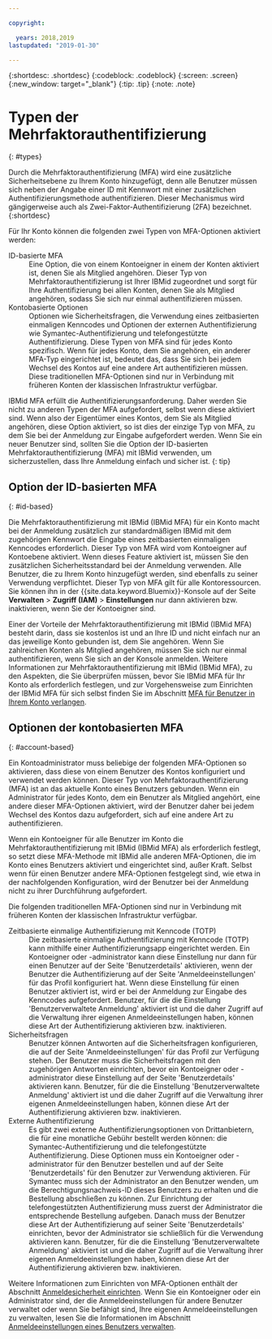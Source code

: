 ```yaml
---

copyright:

  years: 2018,2019
lastupdated: "2019-01-30"

---
```


{:shortdesc: .shortdesc}
{:codeblock: .codeblock}
{:screen: .screen}
{:new_window: target="_blank"}
{:tip: .tip}
{:note: .note}

# Typen der Mehrfaktorauthentifizierung
{: #types}

Durch die Mehrfaktorauthentifizierung (MFA) wird eine zusätzliche Sicherheitsebene zu Ihrem Konto hinzugefügt, denn alle Benutzer müssen sich neben der Angabe einer ID mit Kennwort mit einer zusätzlichen Authentifizierungsmethode authentifizieren. Dieser Mechanismus wird gängigerweise auch als Zwei-Faktor-Authentifizierung (2FA) bezeichnet.
{:shortdesc}

Für Ihr Konto können die folgenden zwei Typen von MFA-Optionen aktiviert werden:

<dl>
<dt>ID-basierte MFA</dt>
<dd>Eine Option, die von einem Kontoeigner in einem der Konten aktiviert ist, denen Sie als Mitglied angehören. Dieser Typ von Mehrfaktorauthentifizierung ist Ihrer IBMid zugeordnet und sorgt für Ihre Authentifizierung bei allen Konten, denen Sie als Mitglied angehören, sodass Sie sich nur einmal authentifizieren müssen.</dd>
<dt>Kontobasierte Optionen</dt>
<dd>Optionen wie Sicherheitsfragen, die Verwendung eines zeitbasierten einmaligen Kenncodes und Optionen der externen Authentifizierung wie Symantec-Authentifizierung und telefongestützte Authentifizierung. Diese Typen von MFA sind für jedes Konto spezifisch. Wenn für jedes Konto, dem Sie angehören, ein anderer MFA-Typ eingerichtet ist, bedeutet das, dass Sie sich bei jedem Wechsel des Kontos auf eine andere Art authentifizieren müssen. Diese traditionellen MFA-Optionen sind nur in Verbindung mit früheren Konten der klassischen Infrastruktur verfügbar.</dd>
</dl>

IBMid MFA erfüllt die Authentifizierungsanforderung. Daher werden Sie nicht zu anderen Typen der MFA aufgefordert, selbst wenn diese aktiviert sind. Wenn also der Eigentümer eines Kontos, dem Sie als Mitglied angehören, diese Option aktiviert, so ist dies der einzige Typ von MFA, zu dem Sie bei der Anmeldung zur Eingabe aufgefordert werden. Wenn Sie ein neuer Benutzer sind, sollten Sie die Option der ID-basierten Mehrfaktorauthentifizierung (MFA) mit IBMid verwenden, um sicherzustellen, dass Ihre Anmeldung einfach und sicher ist.
{: tip}

## Option der ID-basierten MFA
{: #id-based}

Die Mehrfaktorauthentifizierung mit IBMid (IBMid MFA) für ein Konto macht bei der Anmeldung zusätzlich zur standardmäßigen IBMid mit dem zugehörigen Kennwort die Eingabe eines zeitbasierten einmaligen Kenncodes erforderlich. Dieser Typ von MFA wird vom Kontoeigner auf Kontoebene aktiviert. Wenn dieses Feature aktiviert ist, müssen Sie den zusätzlichen Sicherheitsstandard bei der Anmeldung verwenden. Alle Benutzer, die zu Ihrem Konto hinzugefügt werden, sind ebenfalls zu seiner Verwendung verpflichtet. Dieser Typ von MFA gilt für alle Kontoressourcen. Sie können ihn in der {{site.data.keyword.Bluemix}}-Konsole auf der Seite **Verwalten** > **Zugriff (IAM)** > **Einstellungen** nur dann aktivieren bzw. inaktivieren, wenn Sie der Kontoeigner sind.

Einer der Vorteile der Mehrfaktorauthentifizierung mit IBMid (IBMid MFA) besteht darin, dass sie kostenlos ist und an Ihre ID und nicht einfach nur an das jeweilige Konto gebunden ist, dem Sie angehören. Wenn Sie zahlreichen Konten als Mitglied angehören, müssen Sie sich nur einmal authentifizieren, wenn Sie sich an der Konsole anmelden. Weitere Informationen zur Mehrfaktorauthentifizierung mit IBMid (IBMid MFA), zu den Aspekten, die Sie überprüfen müssen, bevor Sie IBMid MFA für Ihr Konto als erforderlich festlegen, und zur Vorgehensweise zum Einrichten der IBMid MFA für sich selbst finden Sie im Abschnitt [MFA für Benutzer in Ihrem Konto verlangen](/docs/iam?topic=iam-enablemfa#enablemfa).

## Optionen der kontobasierten MFA
{: #account-based}

Ein Kontoadministrator muss beliebige der folgenden MFA-Optionen so aktivieren, dass diese von einem Benutzer des Kontos konfiguriert und verwendet werden können. Dieser Typ von Mehrfaktorauthentifizierung (MFA) ist an das aktuelle Konto eines Benutzers gebunden. Wenn ein Administrator für jedes Konto, dem ein Benutzer als Mitglied angehört, eine andere dieser MFA-Optionen aktiviert, wird der Benutzer daher bei jedem Wechsel des Kontos dazu aufgefordert, sich auf eine andere Art zu authentifizieren. 

Wenn ein Kontoeigner für alle Benutzer im Konto die Mehrfaktorauthentifizierung mit IBMid (IBMid MFA) als erforderlich festlegt, so setzt diese MFA-Methode mit IBMid alle anderen MFA-Optionen, die im Konto eines Benutzers aktiviert und eingerichtet sind, außer Kraft. Selbst wenn für einen Benutzer andere MFA-Optionen festgelegt sind, wie etwa in der nachfolgenden Konfiguration, wird der Benutzer bei der Anmeldung nicht zu ihrer Durchführung aufgefordert.

Die folgenden traditionellen MFA-Optionen sind nur in Verbindung mit früheren Konten der klassischen Infrastruktur verfügbar.

<dl>
<dt>Zeitbasierte einmalige Authentifizierung mit Kenncode (TOTP)</dt>
<dd>Die zeitbasierte einmalige Authentifizierung mit Kenncode (TOTP) kann mithilfe einer Authentifizierungsapp eingerichtet werden. Ein Kontoeigner oder -administrator kann diese Einstellung nur dann für einen Benutzer auf der Seite 'Benutzerdetails' aktivieren, wenn der Benutzer die Authentifizierung auf der Seite 'Anmeldeeinstellungen' für das Profil konfiguriert hat. Wenn diese Einstellung für einen Benutzer aktiviert ist, wird er bei der Anmeldung zur Eingabe des Kenncodes aufgefordert. Benutzer, für die die Einstellung 'Benutzerverwaltete Anmeldung' aktiviert ist und die daher Zugriff auf die Verwaltung ihrer eigenen Anmeldeeinstellungen haben, können diese Art der Authentifizierung aktivieren bzw. inaktivieren.</dd>
<dt>Sicherheitsfragen</dt>
<dd>Benutzer können Antworten auf die Sicherheitsfragen konfigurieren, die auf der Seite 'Anmeldeeinstellungen' für das Profil zur Verfügung stehen. Der Benutzer muss die Sicherheitsfragen mit den zugehörigen Antworten einrichten, bevor ein Kontoeigner oder -administrator diese Einstellung auf der Seite 'Benutzerdetails' aktivieren kann. Benutzer, für die die Einstellung 'Benutzerverwaltete Anmeldung' aktiviert ist und die daher Zugriff auf die Verwaltung ihrer eigenen Anmeldeeinstellungen haben, können diese Art der Authentifizierung aktivieren bzw. inaktivieren. </dd>
<dt>Externe Authentifizierung</dt>
<dd>Es gibt zwei externe Authentifizierungsoptionen von Drittanbietern, die für eine monatliche Gebühr bestellt werden können: die Symantec-Authentifizierung und die telefongestützte Authentifizierung. Diese Optionen muss ein Kontoeigner oder -administrator für den Benutzer bestellen und auf der Seite 'Benutzerdetails' für den Benutzer zur Verwendung aktivieren. Für Symantec muss sich der Administrator an den Benutzer wenden, um die Berechtigungsnachweis-ID dieses Benutzers zu erhalten und die Bestellung abschließen zu können. Zur Einrichtung der telefongestützten Authentifizierung muss zuerst der Administrator die entsprechende Bestellung aufgeben. Danach muss der Benutzer diese Art der Authentifizierung auf seiner Seite 'Benutzerdetails' einrichten, bevor der Administrator sie schließlich für die Verwendung aktivieren kann. Benutzer, für die die Einstellung 'Benutzerverwaltete Anmeldung' aktiviert ist und die daher Zugriff auf die Verwaltung ihrer eigenen Anmeldeeinstellungen haben, können diese Art der Authentifizierung aktivieren bzw. inaktivieren.</dd>
</dl>

Weitere Informationen zum Einrichten von MFA-Optionen enthält der Abschnitt [Anmeldesicherheit einrichten](/docs/account?topic=account-login-settings#login-settings). Wenn Sie ein Kontoeigner oder ein Administrator sind, der die Anmeldeeinstellungen für andere Benutzer verwaltet oder wenn Sie befähigt sind, Ihre eigenen Anmeldeeinstellungen zu verwalten, lesen Sie die Informationen im Abschnitt [Anmeldeeinstellungen eines Benutzers verwalten](/docs/iam?topic=iam-loginsettings#loginsettings).


